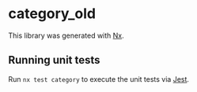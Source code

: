 # category_old

This library was generated with [Nx](https://nx.dev).

## Running unit tests

Run `nx test category` to execute the unit tests via [Jest](https://jestjs.io).

